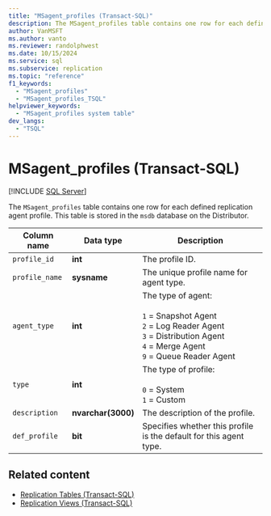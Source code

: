 ```yaml
---
title: "MSagent_profiles (Transact-SQL)"
description: The MSagent_profiles table contains one row for each defined replication agent profile.
author: VanMSFT
ms.author: vanto
ms.reviewer: randolphwest
ms.date: 10/15/2024
ms.service: sql
ms.subservice: replication
ms.topic: "reference"
f1_keywords:
  - "MSagent_profiles"
  - "MSagent_profiles_TSQL"
helpviewer_keywords:
  - "MSagent_profiles system table"
dev_langs:
  - "TSQL"
---
```

# MSagent_profiles (Transact-SQL)

[!INCLUDE [SQL Server](../../includes/applies-to-version/sqlserver.md)]

The `MSagent_profiles` table contains one row for each defined replication agent profile. This table is stored in the `msdb` database on the Distributor.

| Column name | Data type | Description |
| --- | --- | --- |
| `profile_id` | **int** | The profile ID. |
| `profile_name` | **sysname** | The unique profile name for agent type. |
| `agent_type` | **int** | The type of agent:<br /><br />`1` = Snapshot Agent<br />`2` = Log Reader Agent<br />`3` = Distribution Agent<br />`4` = Merge Agent<br />`9` = Queue Reader Agent |
| `type` | **int** | The type of profile:<br /><br />`0` = System<br />`1` = Custom |
| `description` | **nvarchar(3000)** | The description of the profile. |
| `def_profile` | **bit** | Specifies whether this profile is the default for this agent type. |

## Related content

- [Replication Tables (Transact-SQL)](replication-tables-transact-sql.md)
- [Replication Views (Transact-SQL)](../system-views/replication-views-transact-sql.md)
